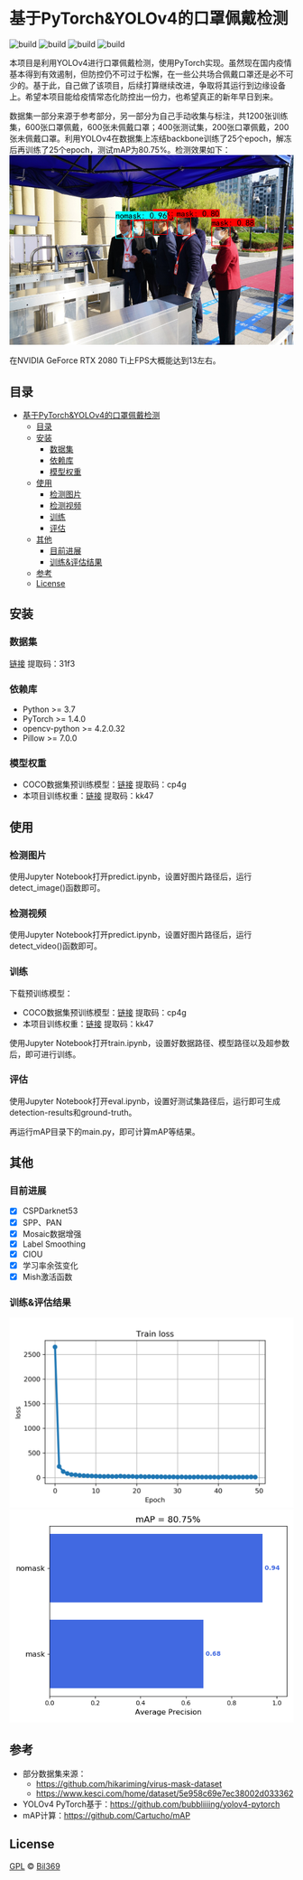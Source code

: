 # 基于PyTorch&YOLOv4的口罩佩戴检测
![build](https://img.shields.io/badge/build-passing-success)
![build](https://img.shields.io/badge/python-v3.7-ff68b4)
![build](https://img.shields.io/badge/pytorch-1.4.0-orange)
![build](https://img.shields.io/badge/license-GPL-blue)

本项目是利用YOLOv4进行口罩佩戴检测，使用PyTorch实现。虽然现在国内疫情基本得到有效遏制，但防控仍不可过于松懈，在一些公共场合佩戴口罩还是必不可少的。基于此，自己做了该项目，后续打算继续改进，争取将其运行到边缘设备上。希望本项目能给疫情常态化防控出一份力，也希望真正的新年早日到来。

数据集一部分来源于参考部分，另一部分为自己手动收集与标注，共1200张训练集，600张口罩佩戴，600张未佩戴口罩；400张测试集，200张口罩佩戴，200张未佩戴口罩。利用YOLOv4在数据集上冻结backbone训练了25个epoch，解冻后再训练了25个epoch，测试mAP为80.75%。检测效果如下：
![testImage_result](testImage_result.png)

在NVIDIA GeForce RTX 2080 Ti上FPS大概能达到13左右。

## 目录
- [基于PyTorch&YOLOv4的口罩佩戴检测](#基于pytorchyolov4的口罩佩戴检测)
  - [目录](#目录)
  - [安装](#安装)
    - [数据集](#数据集)
    - [依赖库](#依赖库)
    - [模型权重](#模型权重)
  - [使用](#使用)
    - [检测图片](#检测图片)
    - [检测视频](#检测视频)
    - [训练](#训练)
    - [评估](#评估)
  - [其他](#其他)
    - [目前进展](#目前进展)
    - [训练&评估结果](#训练评估结果)
  - [参考](#参考)
  - [License](#license)

## 安装
### 数据集
[链接](https://pan.baidu.com/s/1v06PLSN52YYJJyzBMhWJBQ)  提取码：31f3
### 依赖库
- Python >= 3.7
- PyTorch >= 1.4.0
- opencv-python >= 4.2.0.32
- Pillow >= 7.0.0
### 模型权重
  -  COCO数据集预训练模型：[链接](https://pan.baidu.com/s/1JDclXgxDmA06Mv6hrRB5Sw)  提取码：cp4g
  - 本项目训练权重：[链接](https://pan.baidu.com/s/1opAbsydKnS1WWN9rgaH5IA)  提取码：kk47

## 使用
### 检测图片
使用Jupyter Notebook打开predict.ipynb，设置好图片路径后，运行detect_image()函数即可。

### 检测视频
使用Jupyter Notebook打开predict.ipynb，设置好图片路径后，运行detect_video()函数即可。

### 训练
下载预训练模型：
- COCO数据集预训练模型：[链接](https://pan.baidu.com/s/1JDclXgxDmA06Mv6hrRB5Sw)  提取码：cp4g
- 本项目训练权重：[链接](https://pan.baidu.com/s/1opAbsydKnS1WWN9rgaH5IA)  提取码：kk47

使用Jupyter Notebook打开train.ipynb，设置好数据路径、模型路径以及超参数后，即可进行训练。

### 评估
使用Jupyter Notebook打开eval.ipynb，设置好测试集路径后，运行即可生成detection-results和ground-truth。

再运行mAP目录下的main.py，即可计算mAP等结果。
  
## 其他
### 目前进展
- [x] CSPDarknet53
- [x] SPP、PAN
- [x] Mosaic数据增强
- [x] Label Smoothing
- [x] CIOU
- [x] 学习率余弦变化
- [x] Mish激活函数
### 训练&评估结果
![trainloss](total_loss.png)
![mAP](mAP/output/mAP.png)

## 参考
- 部分数据集来源：
  - https://github.com/hikariming/virus-mask-dataset
  - https://www.kesci.com/home/dataset/5e958c69e7ec38002d033362
- YOLOv4 PyTorch基于：https://github.com/bubbliiiing/yolov4-pytorch
- mAP计算：https://github.com/Cartucho/mAP

## License
[GPL](https://github.com/Bil369/MaskDetect-YOLOv4-PyTorch/blob/master/LICENSE) &copy; [Bil369](https://github.com/Bil369)
